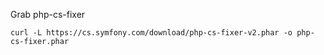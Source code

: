  
 Grab php-cs-fixer

 `curl -L https://cs.symfony.com/download/php-cs-fixer-v2.phar -o php-cs-fixer.phar`

